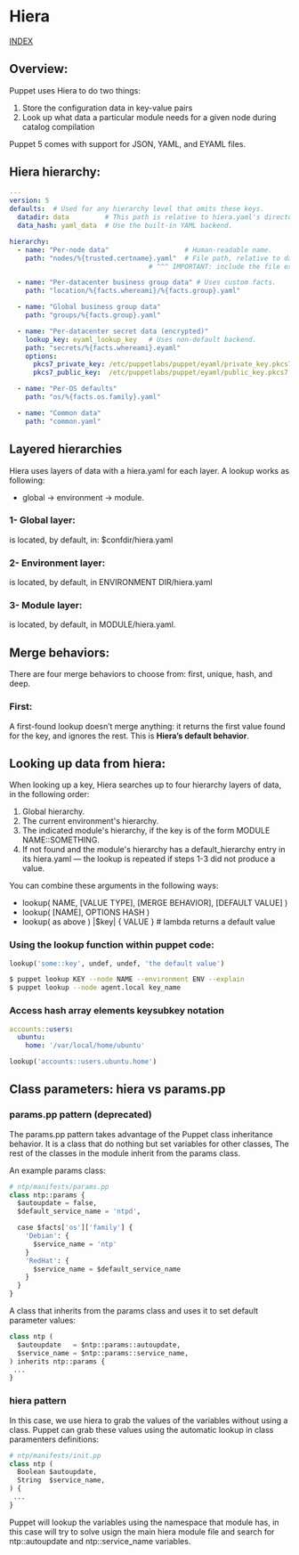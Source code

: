 # Hiera

[INDEX](../../README.md)

## Overview:
Puppet uses Hiera to do two things:
1. Store the configuration data in key-value pairs
2. Look up what data a particular module needs for a given node during catalog compilation

Puppet 5 comes with support for JSON, YAML, and EYAML files.

## Hiera hierarchy:

```yaml
---
version: 5
defaults:  # Used for any hierarchy level that omits these keys.
  datadir: data         # This path is relative to hiera.yaml's directory.
  data_hash: yaml_data  # Use the built-in YAML backend.

hierarchy:
  - name: "Per-node data"                   # Human-readable name.
    path: "nodes/%{trusted.certname}.yaml"  # File path, relative to datadir.
                                   # ^^^ IMPORTANT: include the file extension!

  - name: "Per-datacenter business group data" # Uses custom facts.
    path: "location/%{facts.whereami}/%{facts.group}.yaml"

  - name: "Global business group data"
    path: "groups/%{facts.group}.yaml"

  - name: "Per-datacenter secret data (encrypted)"
    lookup_key: eyaml_lookup_key   # Uses non-default backend.
    path: "secrets/%{facts.whereami}.eyaml"
    options:
      pkcs7_private_key: /etc/puppetlabs/puppet/eyaml/private_key.pkcs7.pem
      pkcs7_public_key:  /etc/puppetlabs/puppet/eyaml/public_key.pkcs7.pem

  - name: "Per-OS defaults"
    path: "os/%{facts.os.family}.yaml"

  - name: "Common data"
    path: "common.yaml"
```

## Layered hierarchies 
Hiera uses layers of data with a hiera.yaml for each layer. A lookup works as following:

- global → environment → module.

### 1- Global layer:
is located, by default, in: $confdir/hiera.yaml

### 2- Environment layer:
is located, by default, in ENVIRONMENT DIR/hiera.yaml

### 3- Module layer:
is located, by default, in MODULE/hiera.yaml.

## Merge behaviors:
There are four merge behaviors to choose from: first, unique, hash, and deep.

### First:
A first-found lookup doesn’t merge anything: it returns the first value found for the key, and ignores the rest. This is **Hiera’s default behavior**.

## Looking up data from hiera:

When looking up a key, Hiera searches up to four hierarchy layers of data, in the following order:

1. Global hierarchy.
1. The current environment's hierarchy.
1. The indicated module's hierarchy, if the key is of the form MODULE NAME::SOMETHING.
1. If not found and the module's hierarchy has a default_hierarchy entry in its hiera.yaml — the lookup is repeated if steps 1-3 did not produce a value.

You can combine these arguments in the following ways:
- lookup( NAME, [VALUE TYPE], [MERGE BEHAVIOR], [DEFAULT VALUE] )
- lookup( [NAME], OPTIONS HASH )
- lookup( as above ) |$key| { VALUE } # lambda returns a default value

### Using the lookup function within puppet code:

```python
lookup('some::key', undef, undef, 'the default value')
```

```bash
$ puppet lookup KEY --node NAME --environment ENV --explain
$ puppet lookup --node agent.local key_name
```

### Access hash array elements keysubkey notation
```yaml
accounts::users:
  ubuntu:
    home: '/var/local/home/ubuntu'
```
```python
lookup('accounts::users.ubuntu.home')
```

## Class parameters: hiera vs params.pp

### params.pp pattern (deprecated)
The params.pp pattern takes advantage of the Puppet class inheritance behavior. It is a class that do nothing but set variables for other classes, The rest of the classes in the module inherit from the params class.

An example params class:
```python
# ntp/manifests/params.pp
class ntp::params {
  $autoupdate = false,
  $default_service_name = 'ntpd',

  case $facts['os']['family'] {
    'Debian': {
      $service_name = 'ntp'
    }
    'RedHat': {
      $service_name = $default_service_name
    }
  }
}
```

A class that inherits from the params class and uses it to set default parameter values:
```python
class ntp (
  $autoupdate   = $ntp::params::autoupdate,
  $service_name = $ntp::params::service_name,
) inherits ntp::params {
 ...
}
```

### hiera pattern
In this case, we use hiera to grab the values of the variables without using a class. Puppet can grab these values using the automatic lookup in class paramenters definitions:

```python
# ntp/manifests/init.pp
class ntp (
  Boolean $autoupdate,
  String  $service_name,
) {
 ...
}
```

Puppet will lookup the variables using the namespace that module has, in this case will try to solve usign the main hiera module file and search for ntp::autoupdate and ntp::service_name variables.
